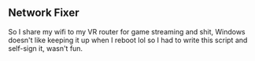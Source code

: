 ## Network Fixer

So I share my wifi to my VR router for game streaming and shit, Windows doesn't like keeping it up when I reboot lol so I had to write this script and self-sign it, wasn't fun. 
